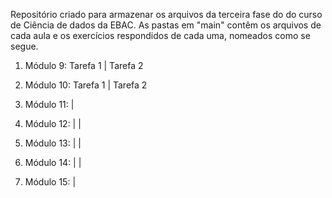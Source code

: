 Repositório criado para armazenar os arquivos da terceira fase do do curso de Ciência de dados da EBAC.
As pastas em "main" contêm os arquivos de cada aula e os exercícios respondidos de cada uma, nomeados como se segue.
1. Módulo 9: Tarefa 1 | Tarefa 2
2. Módulo 10: Tarefa 1 | Tarefa 2
3. Módulo 11:  |
             
4. Módulo 12:  |
             |
             
5. Módulo 13: |
              |
             
6. Módulo 14: |
             |
             
7. Módulo 15: |
            

